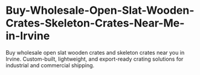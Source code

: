 # Buy-Wholesale-Open-Slat-Wooden-Crates-Skeleton-Crates-Near-Me-in-Irvine
Buy wholesale open slat wooden crates and skeleton crates near you in Irvine. Custom-built, lightweight, and export-ready crating solutions for industrial and commercial shipping. 
